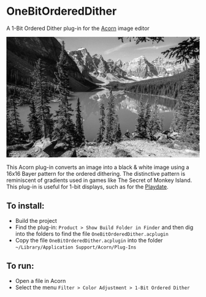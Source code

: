 # OneBitOrderedDither
A 1-Bit Ordered Dither plug-in for the [Acorn](https://flyingmeat.com/acorn/) image editor

!["Moraine Lake with 1-bit ordered dither"](Moraine_Lake_dithered_16x16.png "Moraine Lake with 1-bit ordered dither")

This Acorn plug-in converts an image into a black & white image using a 16x16 Bayer pattern for the ordered dithering.  The distinctive pattern is reminiscent of gradients used in games like The Secret of Monkey Island.  This plug-in is useful for 1-bit displays, such as for the [Playdate](https://play.date).

## To install:
- Build the project
- Find the plug-in: `Product > Show Build Folder in Finder` and then dig into the folders to find the file `OneBitOrderedDither.acplugin`
- Copy the file `OneBitOrderedDither.acplugin` into the folder `~/Library/Application Support/Acorn/Plug-Ins`

## To run:
- Open a file in Acorn
- Select the menu `Filter > Color Adjustment > 1-Bit Ordered Dither`
